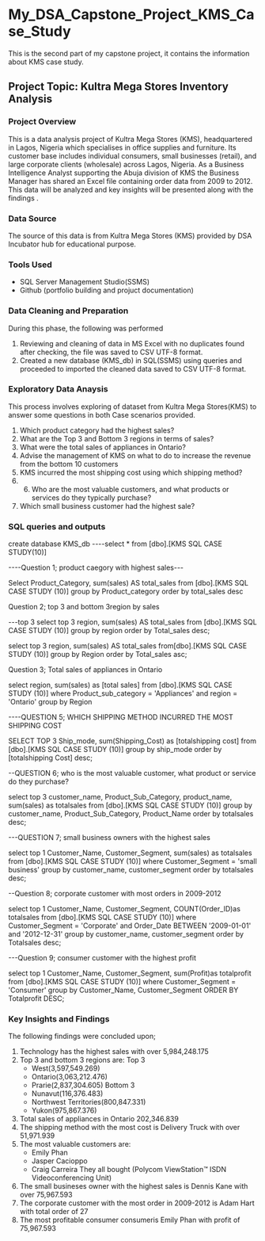 # My_DSA_Capstone_Project_KMS_Case_Study

This is the second part of my capstone project, it contains the information about KMS case study.

## Project Topic:  Kultra Mega Stores Inventory Analysis

### Project Overview
This is a data analysis project of Kultra Mega Stores (KMS), headquartered in Lagos, Nigeria which specialises in office supplies and furniture.
Its customer base includes individual consumers, small businesses (retail), and large corporate clients (wholesale) across Lagos, Nigeria. 
As a Business Intelligence Analyst supporting the Abuja division of KMS the Business Manager has shared an Excel file containing order data from 2009 to 2012.
This data will be analyzed and key insights will be presented along with the findings .

### Data Source
The source of this data is from Kultra Mega Stores (KMS) provided by DSA Incubator hub for educational purpose.

### Tools Used
  - SQL Server Management Studio(SSMS)
  - Github (portfolio building and projuct documentation)

### Data Cleaning and Preparation
During this phase, the following was performed
  1. Reviewing and cleaning of data in MS Excel with no duplicates found after checking, the file was saved to CSV UTF-8 format.
  2. Created a new database (KMS_db) in SQL(SSMS) using queries and proceeded to imported the cleaned data saved to CSV UTF-8 format.

### Exploratory Data Anaysis
This process involves exploring of dataset from Kultra Mega Stores(KMS) to answer some questions in both Case scenarios provided.
1. Which product category had the highest sales?
2. What are the Top 3 and Bottom 3 regions in terms of sales?
3. What were the total sales of appliances in Ontario?
4. Advise the management of KMS on what to do to increase the revenue from the bottom 10 customers
5. KMS incurred the most shipping cost using which shipping method?
6. 6. Who are the most valuable customers, and what products or services do they typically purchase?
7. Which small business customer had the highest sale?

### SQL queries and outputs

create database KMS_db
----select * from [dbo].[KMS SQL CASE STUDY(10)]

----Question 1; product caegory with highest sales---

Select Product_Category, sum(sales) AS total_sales
from [dbo].[KMS SQL CASE STUDY (10)]
group by Product_category
order by total_sales desc 

Question 2; top 3 and bottom 3region by sales

---top 3
select top 3 region,
sum(sales) AS  total_sales
from [dbo].[KMS SQL CASE STUDY (10)]
group by region
order by Total_sales desc;

select top 3 region,
sum(sales) AS total_sales
from[dbo].[KMS SQL CASE STUDY (10)]
group by Region
order by Total_sales asc;

Question 3; Total sales of appliances in Ontario

select region, sum(sales) as [total sales]
from [dbo].[KMS SQL CASE STUDY (10)]
where Product_sub_category = 'Appliances'
and region = 'Ontario'
group by Region

----QUESTION 5; WHICH SHIPPING METHOD INCURRED THE MOST SHIPPING COST

SELECT TOP 3 Ship_mode,
sum(Shipping_Cost) as [totalshipping cost]
from [dbo].[KMS SQL CASE STUDY (10)]
group by ship_mode
order by [totalshipping Cost] desc;

--QUESTION 6; who is the most valuable customer, what product or service do they purchase?

 select top 3 
customer_name, Product_Sub_Category, product_name,
sum(sales) as totalsales
from [dbo].[KMS SQL CASE STUDY (10)]
group by customer_name, Product_Sub_Category, Product_Name
order by totalsales desc;

---QUESTION 7; small business owners with the highest sales

select top 1
Customer_Name, Customer_Segment,
sum(sales) as totalsales
from [dbo].[KMS SQL CASE STUDY (10)]
where Customer_Segment = 'small business'
group by customer_name, customer_segment
order by totalsales desc;

--Question 8; corporate customer with most orders in 2009-2012


select top 1
Customer_Name, Customer_Segment, 
COUNT(Order_ID)as totalsales
from [dbo].[KMS SQL CASE STUDY (10)]
where Customer_Segment = 'Corporate'
and Order_Date BETWEEN '2009-01-01' and '2012-12-31'
group by customer_name, customer_segment
order by Totalsales desc;

---Question 9; consumer customer with the highest profit

select top 1
Customer_Name, Customer_Segment,
sum(Profit)as totalprofit
from [dbo].[KMS SQL CASE STUDY (10)]
where Customer_Segment = 'Consumer'
group by Customer_Name, Customer_Segment
ORDER BY Totalprofit DESC;

### Key Insights and Findings
The following findings were concluded upon;
 1. Technology has the highest sales with over 5,984,248.175
 2. Top 3 and bottom 3 regions are:
Top 3
    - West(3,597,549.269)
    - Ontario(3,063,212.476)
    -  Prarie(2,837,304.605)
Bottom 3
    - Nunavut(116,376.483)
    - Northwest Territories(800,847.331)
    - Yukon(975,867.376)
3. Total sales of appliances in Ontario 202,346.839
5. The shipping method with the most cost is Delivery Truck with over 51,971.939
6. The most valuable customers are:
   - Emily Phan
   - Jasper Cacioppo
   - Craig Carreira
They all bought (Polycom ViewStation™ ISDN Videoconferencing Unit)
7. The small busineses owner with the highest sales is Dennis Kane with over 75,967.593
8. The corporate customer with the most order in 2009-2012 is Adam Hart with total order of 27
9. The most profitable consumer consumeris Emily Phan with profit of 75,967.593
    
   

